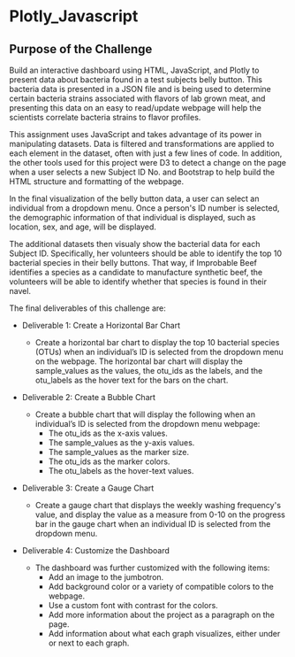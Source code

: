 # Plotly_Javascript

## Purpose of the Challenge

Build an interactive dashboard using HTML, JavaScript, and Plotly to present data about bacteria found in a test subjects belly button.  This bacteria data is presented in a JSON file and is being used to determine certain bacteria strains associated with flavors of lab grown meat, and presenting this data on an easy to read/update webpage will help the scientists correlate bacteria strains to flavor profiles.

This assignment uses JavaScript and takes advantage of its power in manipulating datasets. Data is filtered and transformations are applied to each element in the dataset, often with just a few lines of code.  In addition, the other tools used for this project were D3 to detect a change on the page when a user selects a new Subject ID No. and Bootstrap to help build the HTML structure and formatting of the webpage.  



In the final visualization of the belly button data, a user can select an individual from a dropdown menu. Once a person's ID number is selected, the demographic information of that individual is displayed, such as location, sex, and age, will be displayed.

The additional datasets then visualy show the bacterial data for each Subject ID. Specifically, her volunteers should be able to identify the top 10 bacterial species in their belly buttons. That way, if Improbable Beef identifies a species as a candidate to manufacture synthetic beef, the volunteers will be able to identify whether that species is found in their navel.

The final deliverables of this challenge are:
- Deliverable 1: Create a Horizontal Bar Chart
	- Create a horizontal bar chart to display the top 10 bacterial species (OTUs) when an individual’s ID is selected from the dropdown menu on the webpage. The horizontal bar chart will display the sample_values as the values, the otu_ids as the labels, and the otu_labels as the hover text for the bars on the chart.

- Deliverable 2: Create a Bubble Chart
	- Create a bubble chart that will display the following when an individual’s ID is selected from the dropdown menu webpage:
		- The otu_ids as the x-axis values.
		- The sample_values as the y-axis values.
		- The sample_values as the marker size.
		- The otu_ids as the marker colors.
		- The otu_labels as the hover-text values.

- Deliverable 3: Create a Gauge Chart
	- Create a gauge chart that displays the weekly washing frequency's value, and display the value as a measure from 0-10 on the progress bar in the gauge chart when an individual ID is selected from the dropdown menu.

- Deliverable 4: Customize the Dashboard
	- The dashboard was further customized with the following items:
		- Add an image to the jumbotron.
		- Add background color or a variety of compatible colors to the webpage.
		- Use a custom font with contrast for the colors.
		- Add more information about the project as a paragraph on the page.
		- Add information about what each graph visualizes, either under or next to each graph.

	
	